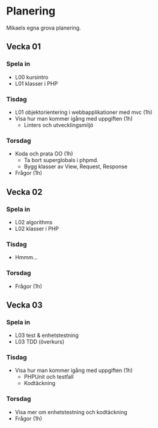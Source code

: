 Planering
============================

Mikaels egna grova planering.


Vecka 01
----------------------------

### Spela in

* L00 kursintro
* L01 klasser i PHP

### Tisdag

* L01 objektorientering i webbapplikationer med mvc (1h)
* Visa hur man kommer igång med uppgiften (1h)
    * Linters och utvecklingsmiljö

### Torsdag

* Koda och prata OO (1h)
    * Ta bort superglobals i phpmd.
    * Bygg klasser av View, Request, Response
* Frågor (1h)


Vecka 02
----------------------------

### Spela in

* L02 algorithms
* L02 klasser i PHP

### Tisdag

* Hmmm...

### Torsdag

* Frågor (1h)


Vecka 03
----------------------------

### Spela in

* L03 test & enhetstestning
* L03 TDD (överkurs)

### Tisdag

* Visa hur man kommer igång med uppgiften (1h)
    * PHPUnit och testfall
    * Kodtäckning

### Torsdag

* Visa mer om enhetstestning och kodtäckning
* Frågor (1h)
